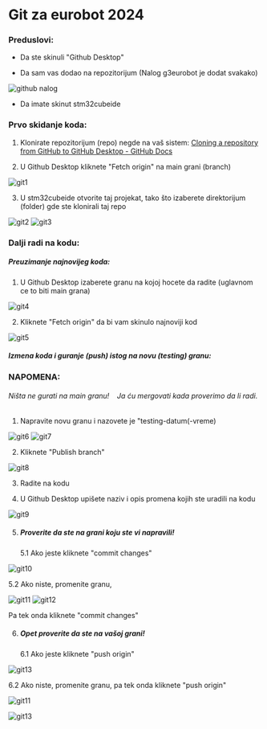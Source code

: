 # Git za eurobot 2024

### Preduslovi:

- Da ste skinuli "Github Desktop"

- Da sam vas dodao na repozitorijum (Nalog g3eurobot je dodat svakako)
  
![github nalog](https://github.com/lazuskica/G3/blob/testing-11.11.23/slike%20za%20readme/github%20nalog.PNG)

- Da imate skinut stm32cubeide

### Prvo skidanje koda:

1. Klonirate repozitorijum (repo) negde na vaš sistem: [Cloning a repository from GitHub to GitHub Desktop - GitHub Docs](https://docs.github.com/en/desktop/adding-and-cloning-repositories/cloning-a-repository-from-github-to-github-desktop)

2. U Github Desktop kliknete "Fetch origin" na main grani (branch)
   
![git1](https://github.com/lazuskica/G3/blob/testing-11.11.23/slike%20za%20readme/git1.PNG)

3. U stm32cubeide otvorite taj projekat, tako što izaberete direktorijum (folder) gde ste klonirali taj repo
   
![git2](https://github.com/lazuskica/G3/blob/testing-11.11.23/slike%20za%20readme/git2.PNG)
![git3](https://github.com/lazuskica/G3/blob/testing-11.11.23/slike%20za%20readme/git3.PNG)

### Dalji radi na kodu:

##### Preuzimanje najnovijeg koda:

1. U Github Desktop izaberete granu na kojoj hocete da radite (uglavnom ce to biti main grana)
   
![git4](https://github.com/lazuskica/G3/blob/testing-11.11.23/slike%20za%20readme/git4.PNG)

2. Kliknete "Fetch origin" da bi vam skinulo najnoviji kod
   
![git5](https://github.com/lazuskica/G3/blob/testing-11.11.23/slike%20za%20readme/git5.PNG)

##### Izmena koda i guranje (push) istog na novu (testing) granu:

### NAPOMENA:

###### Ništa ne gurati na main granu!    Ja ću mergovati kada proverimo da li radi.

1. Napravite novu granu i nazovete je "testing-datum(-vreme)
   
![git6](https://github.com/lazuskica/G3/blob/testing-11.11.23/slike%20za%20readme/git6.PNG)
![git7](https://github.com/lazuskica/G3/blob/testing-11.11.23/slike%20za%20readme/git7.PNG)

2. Kliknete "Publish branch"
   
![git8](https://github.com/lazuskica/G3/blob/testing-11.11.23/slike%20za%20readme/git8.PNG)

3. Radite na kodu

4. U Github Desktop upišete naziv i opis promena kojih ste uradili na kodu
   
![git9](https://github.com/lazuskica/G3/blob/testing-11.11.23/slike%20za%20readme/git9.PNG)

5. ##### Proverite da ste na grani koju ste vi napravili!
   
   5.1 Ako jeste kliknete "commit changes"
   
![git10](https://github.com/lazuskica/G3/blob/testing-11.11.23/slike%20za%20readme/git10.PNG)
   
   5.2 Ako niste, promenite granu,
   
![git11](https://github.com/lazuskica/G3/blob/testing-11.11.23/slike%20za%20readme/git11.PNG)
![git12](https://github.com/lazuskica/G3/blob/testing-11.11.23/slike%20za%20readme/git12.PNG)
   
   Pa tek onda kliknete "commit changes"

6. ##### Opet proverite da ste na vašoj grani!
   
   6.1 Ako jeste kliknete "push origin"
   
![git13](https://github.com/lazuskica/G3/blob/testing-11.11.23/slike%20za%20readme/git13.PNG)
   
   6.2 Ako niste, promenite granu, pa tek onda kliknete "push origin"
   
![git11](https://github.com/lazuskica/G3/blob/testing-11.11.23/slike%20za%20readme/git11.PNG)

![git13](https://github.com/lazuskica/G3/blob/testing-11.11.23/slike%20za%20readme/git13.PNG)

